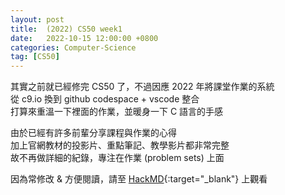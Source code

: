 ```yaml
---
layout: post
title:  (2022) CS50 week1
date:   2022-10-15 12:00:00 +0800
categories: Computer-Science
tag: [CS50]
---
```


其實之前就已經修完 CS50 了，不過因應 2022 年將課堂作業的系統\
從 c9.io 換到 github codespace + vscode 整合\
打算來重溫一下裡面的作業，並暖身一下 C 語言的手感

由於已經有許多前輩分享課程與作業的心得\
加上官網教材的投影片、重點筆記、教學影片都非常完整\
故不再做詳細的紀錄，專注在作業 (problem sets) 上面

因為常修改 & 方便閱讀，請至 [HackMD](https://hackmd.io/@allencheng/HJwO6ac7i){:target="_blank"} 上觀看
